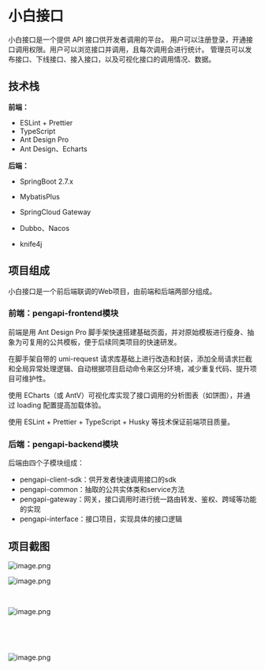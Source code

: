 # 小白接口

小白接口是一个提供 API 接口供开发者调用的平台。
用户可以注册登录，开通接口调用权限。用户可以浏览接口并调用，且每次调用会进行统计。
管理员可以发布接口、下线接口、接入接口，以及可视化接口的调用情况、数据。



## 技术栈

**前端：**

- ESLint + Prettier
- TypeScript
- Ant Design Pro
-  Ant Design、Echarts

**后端：**

- SpringBoot 2.7.x
- MybatisPlus
- SpringCloud Gateway
- Dubbo、Nacos

- knife4j

## 项目组成

小白接口是一个前后端联调的Web项目，由前端和后端两部分组成。



### 前端：pengapi-frontend模块

前端是用 Ant Design Pro 脚手架快速搭建基础页面，并对原始模板进行瘦身、抽象为可复用的公共模板，便于后续同类项目的快速研发。

在脚手架自带的 umi-request 请求库基础上进行改造和封装，添加全局请求拦截和全局异常处理逻辑、自动根据项目启动命令来区分环境，减少重复代码、提升项目可维护性。

使用 ECharts（或 AntV）可视化库实现了接口调用的分析图表（如饼图），并通过 loading 配置提高加载体验。

使用 ESLint + Prettier + TypeScript + Husky 等技术保证前端项目质量。



### 后端：pengapi-backend模块

后端由四个子模块组成：

- pengapi-client-sdk：供开发者快速调用接口的sdk
- pengapi-common：抽取的公共实体类和service方法
- pengapi-gateway：网关，接口调用时进行统一路由转发、鉴权、跨域等功能的实现
- pengapi-interface：接口项目，实现具体的接口逻辑



## 项目截图



![image.png](https://cdn.nlark.com/yuque/0/2024/png/38933574/1709105255747-2c3469f4-c741-471d-9423-dea7be12d9e4.png?x-oss-process=image%2Fresize%2Cw_1125%2Climit_0)



![image.png](https://cdn.nlark.com/yuque/0/2024/png/38933574/1709105274394-aaea49fa-f4c5-4ae1-b0e7-066b24c75c46.png?x-oss-process=image%2Fresize%2Cw_1125%2Climit_0)

﻿



![image.png](https://cdn.nlark.com/yuque/0/2024/png/38933574/1709105290777-88386e52-73c4-4a1b-ae3d-8765477ab047.png?x-oss-process=image%2Fresize%2Cw_1125%2Climit_0)

﻿

﻿



![image.png](https://cdn.nlark.com/yuque/0/2024/png/38933574/1709105309891-5aa9cf7c-5882-4e52-9b82-02854b2e3aac.png?x-oss-process=image%2Fresize%2Cw_1125%2Climit_0)

﻿









